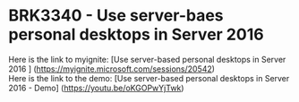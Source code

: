 # BRK3340 - Use server-baes personal desktops in Server 2016
Here is the link to myignite: [Use server-based personal desktops in Server 2016 ] (https://myignite.microsoft.com/sessions/20542)  
Here is the link to the demo: [Use server-based personal desktops in Server 2016 - Demo] (https://youtu.be/oKGOPwYjTwk)  
  